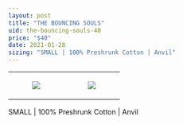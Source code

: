 ```yaml
---
layout: post
title: "THE BOUNCING SOULS"
uid: the-bouncing-souls-40
price: "$40"
date: 2021-01-28
sizing: "SMALL | 100% Preshrunk Cotton | Anvil"
---
```




<table style="width:100%;"><tr><td style="vertical-align:top;">
      <figure class="tmblr-full" data-orig-height="2048" data-orig-width="1365" data-orig-src="https://concertshirts.netlify.app/shirts/0404/0404-01.jpg"><img src="https://64.media.tumblr.com/af292e2f4e47043b07b48407e734c08f/a73fddc50b360ce0-eb/s540x810/54f10d88a605c2f577b7782a3243f327fce76f71.jpg" data-orig-height="2048" data-orig-width="1365" data-orig-src="https://concertshirts.netlify.app/shirts/0404/0404-01.jpg"/></figure></td>
    <td style="vertical-align:top;">
      <figure class="tmblr-full" data-orig-height="2048" data-orig-width="1365" data-orig-src="https://concertshirts.netlify.app/shirts/0404/0404-02.jpg"><img src="https://64.media.tumblr.com/79e4ec0618d63324ff948c2b0b1fd270/a73fddc50b360ce0-be/s540x810/abd23fdbbb00b901b3d9ebc5cf8346e5e63bcb76.jpg" data-orig-height="2048" data-orig-width="1365" data-orig-src="https://concertshirts.netlify.app/shirts/0404/0404-02.jpg"/></figure></td>
  </tr></table><p>
  SMALL | 100% Preshrunk Cotton | Anvil
</p>
